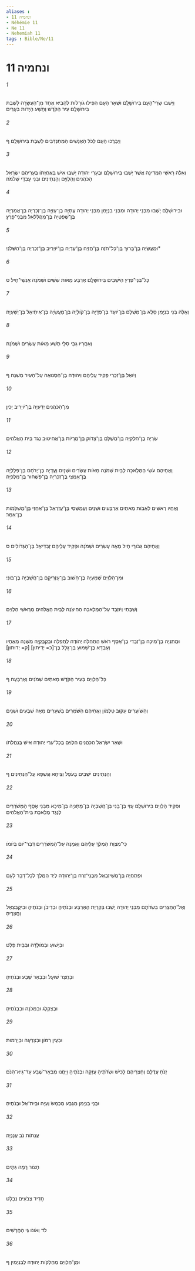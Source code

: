 ```yaml
---
aliases : 
- ונחמיה 11
- Néhémie 11
- Ne 11
- Nehemiah 11
tags : Bible/Ne/11
---
```


# ונחמיה 11

###### 1
וַיֵּשְׁבוּ שָׂרֵי־הָעָם בִּירוּשָׁלִָם וּשְׁאָר הָעָם הִפִּילוּ גֹורָלֹות לְהָבִיא אֶחָד מִן־הָעֲשָׂרָה לָשֶׁבֶת בִּירוּשָׁלִַם עִיר הַקֹּדֶשׁ וְתֵשַׁע הַיָּדֹות בֶּעָרִים׃
###### 2
וַיְבָרֲכוּ הָעָם לְכֹל הָאֲנָשִׁים הַמִּתְנַדְּבִים לָשֶׁבֶת בִּירוּשָׁלִָם׃ ף
###### 3
וְאֵלֶּה רָאשֵׁי הַמְּדִינָה אֲשֶׁר יָשְׁבוּ בִּירוּשָׁלִָם וּבְעָרֵי יְהוּדָה יָשְׁבוּ אִישׁ בַּאֲחֻזָּתֹו בְּעָרֵיהֶם יִשְׂרָאֵל הַכֹּהֲנִים וְהַלְוִיִּם וְהַנְּתִינִים וּבְנֵי עַבְדֵי שְׁלֹמֹה׃
###### 4
וּבִירוּשָׁלִַם יָשְׁבוּ מִבְּנֵי יְהוּדָה וּמִבְּנֵי בִנְיָמִן מִבְּנֵי יְהוּדָה עֲתָיָה בֶן־עֻזִּיָּה בֶּן־זְכַרְיָה בֶן־אֲמַרְיָה בֶּן־שְׁפַטְיָה בֶן־מַהֲלַלְאֵל מִבְּנֵי־פָרֶץ׃
###### 5
וּמַעֲשֵׂיָה בֶן־בָּרוּךְ בֶּן־כָּל־חֹזֶה בֶּן־חֲזָיָה בֶן־עֲדָיָה בֶן־יֹויָרִיב בֶּן־זְכַרְיָה בֶּן־הַשִּׁלֹנִי׃*
###### 6
כָּל־בְּנֵי־פֶרֶץ הַיֹּשְׁבִים בִּירוּשָׁלִָם אַרְבַּע מֵאֹות שִׁשִּׁים וּשְׁמֹנָה אַנְשֵׁי־חָיִל׃ ס
###### 7
וְאֵלֶּה בְּנֵי בִנְיָמִן סַלֻּא בֶּן־מְשֻׁלָּם בֶּן־יֹועֵד בֶּן־פְּדָיָה בֶן־קֹולָיָה בֶן־מַעֲשֵׂיָה בֶּן־אִיתִיאֵל בֶּן־יְשַׁעְיָה׃
###### 8
וְאַחֲרָיו גַּבַּי סַלָּי תְּשַׁע מֵאֹות עֶשְׂרִים וּשְׁמֹנָה׃
###### 9
וְיֹואֵל בֶּן־זִכְרִי פָּקִיד עֲלֵיהֶם וִיהוּדָה בֶן־הַסְּנוּאָה עַל־הָעִיר מִשְׁנֶה׃ ף
###### 10
מִן־הַכֹּהֲנִים יְדַעְיָה בֶן־יֹויָרִיב יָכִין׃
###### 11
שְׂרָיָה בֶן־חִלְקִיָּה בֶּן־מְשֻׁלָּם בֶּן־צָדֹוק בֶּן־מְרָיֹות בֶּן־אֲחִיטוּב נְגִד בֵּית הָאֱלֹהִים׃
###### 12
וַאֲחֵיהֶם עֹשֵׂי הַמְּלָאכָה לַבַּיִת שְׁמֹנֶה מֵאֹות עֶשְׂרִים וּשְׁנָיִם וַעֲדָיָה בֶּן־יְרֹחָם בֶּן־פְּלַלְיָה בֶּן־אַמְצִי בֶן־זְכַרְיָה בֶּן־פַּשְׁחוּר בֶּן־מַלְכִּיָּה׃
###### 13
וְאֶחָיו רָאשִׁים לְאָבֹות מָאתַיִם אַרְבָּעִים וּשְׁנָיִם וַעֲמַשְׁסַי בֶּן־עֲזַרְאֵל בֶּן־אַחְזַי בֶּן־מְשִׁלֵּמֹות בֶּן־אִמֵּר׃
###### 14
וַאֲחֵיהֶם גִּבֹּורֵי חַיִל מֵאָה עֶשְׂרִים וּשְׁמֹנָה וּפָקִיד עֲלֵיהֶם זַבְדִּיאֵל בֶּן־הַגְּדֹולִים׃ ס
###### 15
וּמִן־הַלְוִיִּם שְׁמַעְיָה בֶן־חַשּׁוּב בֶּן־עַזְרִיקָם בֶּן־חֲשַׁבְיָה בֶּן־בּוּנִּי׃
###### 16
וְשַׁבְּתַי וְיֹוזָבָד עַל־הַמְּלָאכָה הַחִיצֹנָה לְבֵית הָאֱלֹהִים מֵרָאשֵׁי הַלְוִיִּם׃
###### 17
וּמַתַּנְיָה בֶן־מִיכָה בֶּן־זַבְדִּי בֶן־אָסָף רֹאשׁ הַתְּחִלָּה יְהֹודֶה לַתְּפִלָּה וּבַקְבֻּקְיָה מִשְׁנֶה מֵאֶחָיו וְעַבְדָּא בֶּן־שַׁמּוּעַ בֶּן־גָּלָל בֶּן־[כ= יְדִיתוּן] [ק= יְדוּתוּן]׃
###### 18
כָּל־הַלְוִיִּם בְּעִיר הַקֹּדֶשׁ מָאתַיִם שְׁמֹנִים וְאַרְבָּעָה׃ ף
###### 19
וְהַשֹּׁועֲרִים עַקּוּב טַלְמֹון וַאֲחֵיהֶם הַשֹּׁמְרִים בַּשְּׁעָרִים מֵאָה שִׁבְעִים וּשְׁנָיִם׃
###### 20
וּשְׁאָר יִשְׂרָאֵל הַכֹּהֲנִים הַלְוִיִּם בְּכָל־עָרֵי יְהוּדָה אִישׁ בְּנַחֲלָתֹו׃
###### 21
וְהַנְּתִינִים יֹשְׁבִים בָּעֹפֶל וְצִיחָא וְגִשְׁפָּא עַל־הַנְּתִינִים׃ ף
###### 22
וּפְקִיד הַלְוִיִּם בִּירוּשָׁלִַם עֻזִּי בֶן־בָּנִי בֶּן־חֲשַׁבְיָה בֶּן־מַתַּנְיָה בֶּן־מִיכָא מִבְּנֵי אָסָף הַמְשֹׁרְרִים לְנֶגֶד מְלֶאכֶת בֵּית־הָאֱלֹהִים׃
###### 23
כִּי־מִצְוַת הַמֶּלֶךְ עֲלֵיהֶם וַאֲמָנָה עַל־הַמְשֹׁרְרִים דְּבַר־יֹום בְּיֹומֹו׃
###### 24
וּפְתַחְיָה בֶּן־מְשֵׁיזַבְאֵל מִבְּנֵי־זֶרַח בֶּן־יְהוּדָה לְיַד הַמֶּלֶךְ לְכָל־דָּבָר לָעָם׃
###### 25
וְאֶל־הַחֲצֵרִים בִּשְׂדֹתָם מִבְּנֵי יְהוּדָה יָשְׁבוּ בְּקִרְיַת הָאַרְבַּע וּבְנֹתֶיהָ וּבְדִיבֹן וּבְנֹתֶיהָ וּבִיקַּבְצְאֵל וַחֲצֵרֶיהָ׃
###### 26
וּבְיֵשׁוּעַ וּבְמֹולָדָה וּבְבֵית פָּלֶט׃
###### 27
וּבַחֲצַר שׁוּעָל וּבִבְאֵר שֶׁבַע וּבְנֹתֶיהָ׃
###### 28
וּבְצִקְלַג וּבִמְכֹנָה וּבִבְנֹתֶיהָ׃
###### 29
וּבְעֵין רִמֹּון וּבְצָרְעָה וּבְיַרְמוּת׃
###### 30
זָנֹחַ עֲדֻלָּם וְחַצְרֵיהֶם לָכִישׁ וּשְׂדֹתֶיהָ עֲזֵקָה וּבְנֹתֶיהָ וַיַּחֲנוּ מִבְּאֵר־שֶׁבַע עַד־גֵּיא־הִנֹּם׃
###### 31
וּבְנֵי בִנְיָמִן מִגָּבַע מִכְמָשׂ וְעַיָּה וּבֵית־אֵל וּבְנֹתֶיהָ׃
###### 32
עֲנָתֹות נֹב עֲנָנְיָה׃
###### 33
חָצֹור רָמָה גִּתָּיִם׃
###### 34
חָדִיד צְבֹעִים נְבַלָּט׃
###### 35
לֹד וְאֹונֹו גֵּי הַחֲרָשִׁים׃
###### 36
וּמִן־הַלְוִיִּם מַחְלְקֹות יְהוּדָה לְבִנְיָמִין׃ ף
